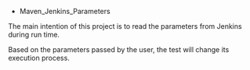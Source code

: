* Maven_Jenkins_Parameters

The main intention of this project is to read the parameters from Jenkins during run time.

Based on the parameters passed by the user, the test will change its execution process.
